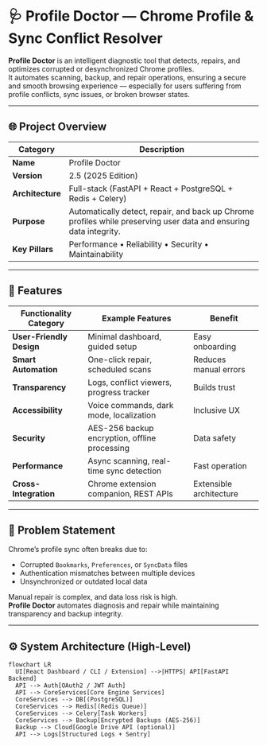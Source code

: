 # 🩺 Profile Doctor — Chrome Profile & Sync Conflict Resolver

**Profile Doctor** is an intelligent diagnostic tool that detects, repairs, and optimizes corrupted or desynchronized Chrome profiles.  
It automates scanning, backup, and repair operations, ensuring a secure and smooth browsing experience — especially for users suffering from profile conflicts, sync issues, or broken browser states.

---

## 🌐 Project Overview

| Category | Description |
|-----------|--------------|
| **Name** | Profile Doctor |
| **Version** | 2.5 (2025 Edition) |
| **Architecture** | Full-stack (FastAPI + React + PostgreSQL + Redis + Celery) |
| **Purpose** | Automatically detect, repair, and back up Chrome profiles while preserving user data and ensuring data integrity. |
| **Key Pillars** | Performance • Reliability • Security • Maintainability |

---

## 🚀 Features

| Functionality Category | Example Features | Benefit |
|-------------------------|------------------|----------|
| **User-Friendly Design** | Minimal dashboard, guided setup | Easy onboarding |
| **Smart Automation** | One-click repair, scheduled scans | Reduces manual errors |
| **Transparency** | Logs, conflict viewers, progress tracker | Builds trust |
| **Accessibility** | Voice commands, dark mode, localization | Inclusive UX |
| **Security** | AES-256 backup encryption, offline processing | Data safety |
| **Performance** | Async scanning, real-time sync detection | Fast operation |
| **Cross-Integration** | Chrome extension companion, REST APIs | Extensible architecture |

---

## 🧠 Problem Statement

Chrome’s profile sync often breaks due to:
- Corrupted `Bookmarks`, `Preferences`, or `SyncData` files  
- Authentication mismatches between multiple devices  
- Unsynchronized or outdated local data  

Manual repair is complex, and data loss risk is high.  
**Profile Doctor** automates diagnosis and repair while maintaining transparency and backup integrity.

---

## ⚙️ System Architecture (High-Level)

```mermaid
flowchart LR
  UI[React Dashboard / CLI / Extension] -->|HTTPS| API[FastAPI Backend]
  API --> Auth[OAuth2 / JWT Auth]
  API --> CoreServices[Core Engine Services]
  CoreServices --> DB[(PostgreSQL)]
  CoreServices --> Redis[(Redis Queue)]
  CoreServices --> Celery[Task Workers]
  CoreServices --> Backup[Encrypted Backups (AES-256)]
  Backup --> Cloud[Google Drive API (optional)]
  API --> Logs[Structured Logs + Sentry]
